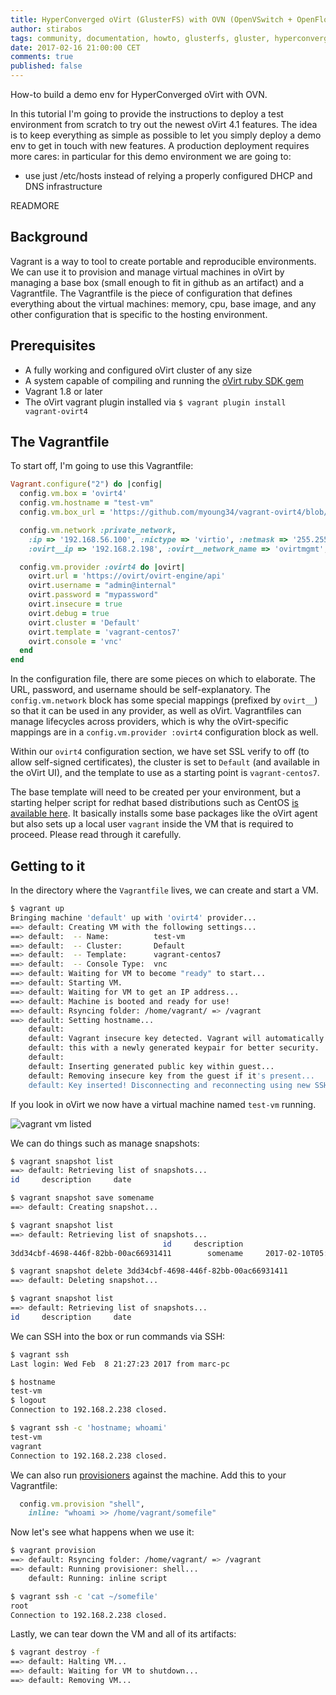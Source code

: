 ```yaml
---
title: HyperConverged oVirt (GlusterFS) with OVN (OpenVSwitch + OpenFlow + Tunnels) provider
author: stirabos
tags: community, documentation, howto, glusterfs, gluster, hyperconverged, hyper-converged, hosted-engine, OVN, SDN, demo, cockpit
date: 2017-02-16 21:00:00 CET
comments: true
published: false
---
```


How-to build a demo env for HyperConverged oVirt with OVN.

In this tutorial I'm going to provide the instructions to deploy a test environment from scratch to try out the newest oVirt 4.1 features.
The idea is to keep everything as simple as possible to let you simply deploy a demo env to get in touch with new features.
A production deployment requires more cares: in particular for this demo environment we are going to:
* use just /etc/hosts instead of relying a properly configured DHCP and DNS infrastructure


READMORE

## Background

Vagrant is a way to tool to create portable and reproducible environments. We can use it to provision and manage virtual machines in oVirt by managing a base box (small enough to fit in github as an artifact) and a Vagrantfile. The Vagrantfile is the piece of configuration that defines everything about the virtual machines: memory, cpu, base image, and any other configuration that is specific to the hosting environment.

## Prerequisites

* A fully working and configured oVirt cluster of any size
* A system capable of compiling and running the [oVirt ruby SDK gem](http://github.com/ovirt/ovirt-engine-sdk-ruby)
* Vagrant 1.8 or later
* The oVirt vagrant plugin installed via `$ vagrant plugin install vagrant-ovirt4`

## The Vagrantfile

To start off, I'm going to use this Vagrantfile:

```ruby
Vagrant.configure("2") do |config|
  config.vm.box = 'ovirt4'
  config.vm.hostname = "test-vm"
  config.vm.box_url = 'https://github.com/myoung34/vagrant-ovirt4/blob/master/example_box/dummy.box?raw=true'

  config.vm.network :private_network,
    :ip => '192.168.56.100', :nictype => 'virtio', :netmask => '255.255.255.0', #normal network configuration
    :ovirt__ip => '192.168.2.198', :ovirt__network_name => 'ovirtmgmt', :ovirt__gateway => '192.168.2.125' # oVirt specific information, overwrites previous on oVirt provider

  config.vm.provider :ovirt4 do |ovirt|
    ovirt.url = 'https://ovirt/ovirt-engine/api'
    ovirt.username = "admin@internal"
    ovirt.password = "mypassword"
    ovirt.insecure = true
    ovirt.debug = true
    ovirt.cluster = 'Default'
    ovirt.template = 'vagrant-centos7'
    ovirt.console = 'vnc'
  end
end
```

In the configuration file, there are some pieces on which to elaborate. The URL, password, and username should be self-explanatory. The `config.vm.network` block has some special mappings (prefixed by `ovirt__`) so that it can be used in any provider, as well as oVirt. Vagrantfiles can manage lifecycles across providers, which is why the oVirt-specific mappings are in a `config.vm.provider :ovirt4` configuration block as well.

Within our `ovirt4` configuration section, we have set SSL verify to off (to allow self-signed certificates), the cluster is set to `Default` (and available in the oVirt UI), and the template to use as a starting point is `vagrant-centos7`.

The base template will need to be created per your environment, but a starting helper script for redhat based distributions such as CentOS [is available here](https://github.com/myoung34/vagrant-ovirt4/blob/master/tools/prepare_redhat_for_box.sh). It basically installs some base packages like the oVirt agent but also sets up a local user `vagrant` inside the VM that is required to proceed. Please read through it carefully.

## Getting to it

In the directory where the `Vagrantfile` lives, we can create and start a VM.

```sh
$ vagrant up
Bringing machine 'default' up with 'ovirt4' provider...
==> default: Creating VM with the following settings...
==> default:  -- Name:          test-vm
==> default:  -- Cluster:       Default
==> default:  -- Template:      vagrant-centos7
==> default:  -- Console Type:  vnc
==> default: Waiting for VM to become "ready" to start...
==> default: Starting VM.
==> default: Waiting for VM to get an IP address...
==> default: Machine is booted and ready for use!
==> default: Rsyncing folder: /home/vagrant/ => /vagrant
==> default: Setting hostname...
    default:
    default: Vagrant insecure key detected. Vagrant will automatically replace
    default: this with a newly generated keypair for better security.
    default:
    default: Inserting generated public key within guest...
    default: Removing insecure key from the guest if it's present...
    default: Key inserted! Disconnecting and reconnecting using new SSH key...
```

If you look in oVirt we now have a virtual machine named `test-vm` running.

![vagrant vm listed](vagrant-ovirt-up-1.png)

We can do things such as manage snapshots:

```sh
$ vagrant snapshot list
==> default: Retrieving list of snapshots...
id     description     date

$ vagrant snapshot save somename
==> default: Creating snapshot...

$ vagrant snapshot list
==> default: Retrieving list of snapshots...
                                  id     description                          date
3dd34cbf-4698-446f-82bb-00ac66931411        somename     2017-02-10T05:34:53-06:00

$ vagrant snapshot delete 3dd34cbf-4698-446f-82bb-00ac66931411
==> default: Deleting snapshot...

$ vagrant snapshot list
==> default: Retrieving list of snapshots...
id     description     date
```

We can SSH into the box or run commands via SSH:


```sh
$ vagrant ssh
Last login: Wed Feb  8 21:27:23 2017 from marc-pc

$ hostname
test-vm
$ logout
Connection to 192.168.2.238 closed.

$ vagrant ssh -c 'hostname; whoami'
test-vm
vagrant
Connection to 192.168.2.238 closed.

```

We can also run [provisioners](https://www.vagrantup.com/docs/provisioning/) against the machine. Add this to your Vagrantfile:

```ruby
  config.vm.provision "shell",
    inline: "whoami >> /home/vagrant/somefile"
```

Now let's see what happens when we use it:

```sh
$ vagrant provision
==> default: Rsyncing folder: /home/vagrant/ => /vagrant
==> default: Running provisioner: shell...
    default: Running: inline script

$ vagrant ssh -c 'cat ~/somefile'
root
Connection to 192.168.2.238 closed.
```

Lastly, we can tear down the VM and all of its artifacts:

```sh
$ vagrant destroy -f
==> default: Halting VM...
==> default: Waiting for VM to shutdown...
==> default: Removing VM...
```
